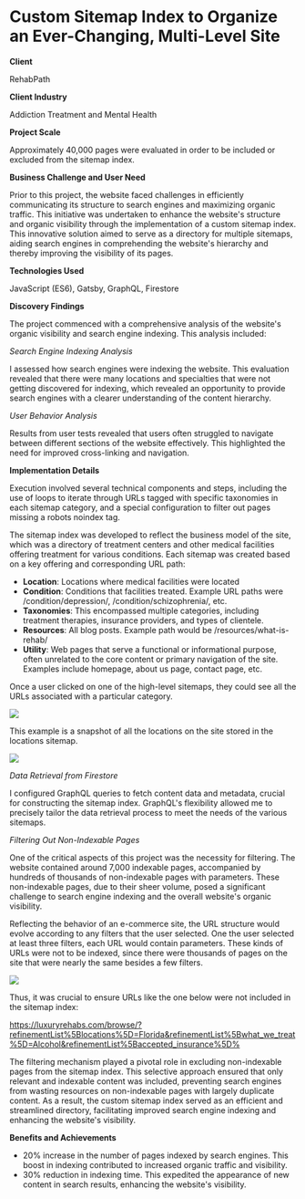 # Custom Sitemap Index to Organize an Ever-Changing, Multi-Level Site

<b>Client</b>

RehabPath

<b>Client Industry</b>

Addiction Treatment and Mental Health

<b>Project Scale</b>

Approximately 40,000 pages were evaluated in order to be included or excluded from the sitemap index.

<b>Business Challenge and User Need</b>

Prior to this project, the website faced challenges in efficiently communicating its structure to search engines and maximizing organic traffic. This initiative was undertaken to enhance the website's structure and organic visibility through the implementation of a custom sitemap index. This innovative solution aimed to serve as a directory for multiple sitemaps, aiding search engines in comprehending the website's hierarchy and thereby improving the visibility of its pages. 

<b>Technologies Used</b>

JavaScript (ES6), Gatsby, GraphQL, Firestore

<b>Discovery Findings</b>

The project commenced with a comprehensive analysis of the website's organic visibility and search engine indexing. This analysis included:

*Search Engine Indexing Analysis*

I assessed how search engines were indexing the website. This evaluation revealed that there were many locations and specialties that were not getting discovered for indexing, which revealed an opportunity to provide search engines with a clearer understanding of the content hierarchy.

*User Behavior Analysis*

Results from user tests revealed that users often struggled to navigate between different sections of the website effectively. This highlighted the need for improved cross-linking and navigation.

<b>Implementation Details</b>

Execution involved several technical components and steps, including the use of loops to iterate through URLs tagged with specific taxonomies in each sitemap category, and a special configuration to filter out pages missing a robots noindex tag.

The sitemap index was developed to reflect the business model of the site, which was a directory of treatment centers and other medical facilities offering treatment for various conditions. Each sitemap was created based on a key offering and corresponding URL path:
- <b>Location</b>: Locations where medical facilities were located
- <b>Condition</b>: Conditions that facilities treated. Example URL paths were /condition/depression/, /condition/schizophrenia/, etc.
- <b>Taxonomies</b>: This encompassed multiple categories, including treatment therapies, insurance providers, and types of clientele.
- <b>Resources</b>: All blog posts. Example path would be /resources/what-is-rehab/
- <b>Utility</b>: Web pages that serve a functional or informational purpose, often unrelated to the core content or primary navigation of the site. Examples include homepage, about us page, contact page, etc.

Once a user clicked on one of the high-level sitemaps, they could see all the URLs associated with a particular category. 

<img src="https://i.imgur.com/cBQFUqp.png">

This example is a snapshot of all the locations on the site stored in the locations sitemap.

<img src="https://i.imgur.com/6630vKV.png">

*Data Retrieval from Firestore*

I configured GraphQL queries to fetch content data and metadata, crucial for constructing the sitemap index. GraphQL's flexibility allowed me to precisely tailor the data retrieval process to meet the needs of the various sitemaps.

*Filtering Out Non-Indexable Pages*

One of the critical aspects of this project was the necessity for filtering. The website contained around 7,000 indexable pages, accompanied by hundreds of thousands of non-indexable pages with parameters. These non-indexable pages, due to their sheer volume, posed a significant challenge to search engine indexing and the overall website's organic visibility.

Reflecting the behavior of an e-commerce site, the URL structure would evolve according to any filters that the user selected. One the user selected at least three filters, each URL would contain parameters. These kinds of URLs were not to be indexed, since there were thousands of pages on the site that were nearly the same besides a few filters.

<img src="https://i.imgur.com/lhPhw9X.png">

Thus, it was crucial to ensure URLs like the one below were not included in the sitemap index:

https://luxuryrehabs.com/browse/?refinementList%5Blocations%5D=Florida&refinementList%5Bwhat_we_treat%5D=Alcohol&refinementList%5Baccepted_insurance%5D%

The filtering mechanism played a pivotal role in excluding non-indexable pages from the sitemap index. This selective approach ensured that only relevant and indexable content was included, preventing search engines from wasting resources on non-indexable pages with largely duplicate content. As a result, the custom sitemap index served as an efficient and streamlined directory, facilitating improved search engine indexing and enhancing the website's visibility.

<b>Benefits and Achievements</b>

- 20% increase in the number of pages indexed by search engines. This boost in indexing contributed to increased organic traffic and visibility.
- 30% reduction in indexing time. This expedited the appearance of new content in search results, enhancing the website's visibility.
